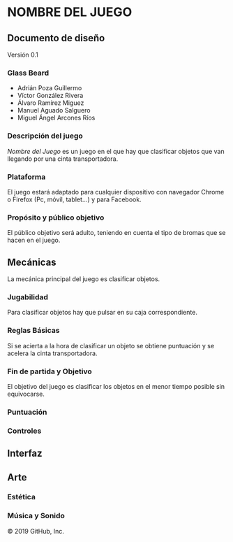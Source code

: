 # NOMBRE DEL JUEGO

## Documento de diseño
Versión 0.1

### Glass Beard

- Adrián Poza Guillermo
- Víctor González Rivera
- Álvaro Ramírez Miguez
- Manuel Aguado Salguero
- Miguel Ángel Arcones Ríos

### Descripción del juego
*Nombre del Juego* es un juego en el que hay que clasificar objetos que van llegando por una cinta transportadora.
### Plataforma
El juego estará adaptado para cualquier dispositivo con navegador Chrome o Firefox (Pc, móvil, tablet...) y para Facebook.
### Propósito y público objetivo
El público objetivo será adulto, teniendo en cuenta el tipo de bromas que se hacen en el juego.
## Mecánicas
La mecánica principal del juego es clasificar objetos. 
### Jugabilidad
Para clasificar objetos hay que pulsar en su caja correspondiente.
### Reglas Básicas
Si se acierta a la hora de clasificar un objeto se obtiene puntuación y se acelera la cinta transportadora.
### Fin de partida y Objetivo
El objetivo del juego es clasificar los objetos en el menor tiempo posible sin equivocarse.
### Puntuación
### Controles
## Interfaz
## Arte
### Estética
### Música y Sonido

© 2019 GitHub, Inc.
